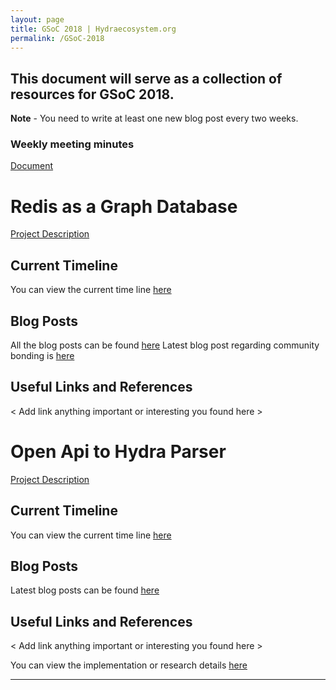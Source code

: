 ```yaml
---
layout: page
title: GSoC 2018 | Hydraecosystem.org
permalink: /GSoC-2018
---
```


## This document will serve as a collection of resources for GSoC 2018.

**Note** - You need to write at least one new blog post every two weeks. 

### Weekly meeting minutes 
[Document](https://docs.google.com/document/d/1gz6Vw4MWI0qwOLD5QjRvam-kfttHXhTqfpfo_ToTF3k/edit?usp=drivesdk)

# Redis as a Graph Database
[Project Description](https://summerofcode.withgoogle.com/dashboard/project/4635861707128832/overview/)

## Current Timeline
You can view the current time line [here](https://docs.google.com/document/d/1oydq0Ob_Uk4HVpud-PCNMJ0EAnzbOO5-119trFjfrGg/edit?usp=sharing) 

## Blog Posts
 All the blog posts can be found [here](https://medium.com/@sandeepsajan0) 
 Latest blog post regarding community bonding is [here](https://medium.com/@sandeepsajan0/gsoc-community-bonding-period-63c2d9568594)

## Useful Links and References
< Add link anything important or interesting you found here >

# Open Api to Hydra Parser


[Project Description](https://summerofcode.withgoogle.com/organizations/5502406444449792/#6501296933175296)

## Current Timeline

You can view the current time line [here](https://docs.google.com/document/d/181YFRsBBnjtzuKNWfoHYLSB3O7f6llUmIzVDA4sq_Eg/edit?usp=sharing)

## Blog Posts
Latest blog posts can be found [here](https://medium.com/openapi-hydra-parser-gsoc2018)


## Useful Links and References
< Add link anything important or interesting you found here >

You can view the implementation or research details [here](https://docs.google.com/document/d/1J9PlcXUfu76lruJCb_1vKcQauL-J6H2wxZxqzdZO9dQ/edit?usp=sharing)

---


